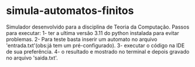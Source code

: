 # simula-automatos-finitos
Simulador desenvolvido para a disciplina de Teoria da Computação.
	Passos para executar:
	1- ter a ultima versão 3.11 do python instalada para evitar problemas.
	2- Para teste basta inserir um automato no arquivo 'entrada.txt'(obs:já tem um pré-configurado).
	3- executar o código na IDE de sua preferência.
	4- o resultado e mostrado no terminal e depois gravado no arquivo 'saida.txt'.

